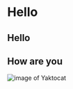 # Hello
## Hello
## How are you
![image of Yaktocat](https://octodex.github.com/images/yaktocat.png)
